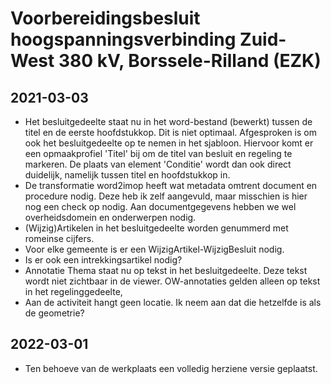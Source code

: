 # Voorbereidingsbesluit hoogspanningsverbinding Zuid-West 380 kV, Borssele-Rilland (EZK)
## 2021-03-03
- Het besluitgedeelte staat nu in het word-bestand (bewerkt) tussen de titel en de eerste hoofdstukkop. Dit is niet optimaal. Afgesproken is om ook het besluitgedeelte op te nemen in het sjabloon. Hiervoor komt er een opmaakprofiel 'Titel' bij om de titel van besluit en regeling te markeren. De plaats van element 'Conditie' wordt dan ook direct duidelijk, namelijk tussen titel en hoofdstukkop in.
- De transformatie word2imop heeft wat metadata omtrent document en procedure nodig. Deze heb ik zelf aangevuld, maar misschien is hier nog een check op nodig. Aan documentgegevens hebben we wel overheidsdomein en onderwerpen nodig.
- (Wijzig)Artikelen in het besluitgedeelte worden genummerd met romeinse cijfers.
- Voor elke gemeente is er een WijzigArtikel-WijzigBesluit nodig.
- Is er ook een intrekkingsartikel nodig?
- Annotatie Thema staat nu op tekst in het besluitgedeelte. Deze tekst wordt niet zichtbaar in de viewer. OW-annotaties gelden alleen op tekst in het regelinggedeelte,
- Aan de activiteit hangt geen locatie. Ik neem aan dat die hetzelfde is als de geometrie?
## 2022-03-01
- Ten behoeve van de werkplaats een volledig herziene versie geplaatst.